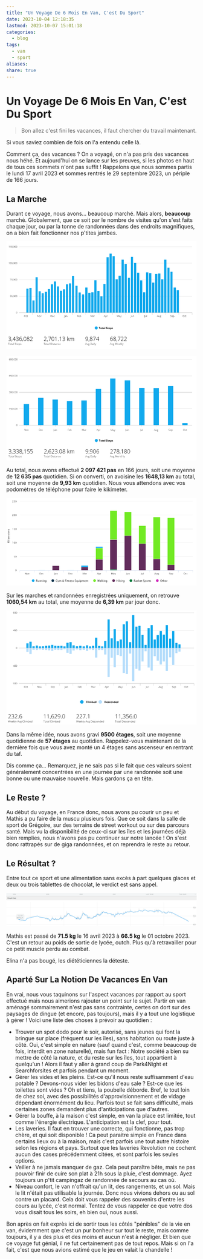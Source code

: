```yaml
---
title: "Un Voyage De 6 Mois En Van, C'est Du Sport"
date: 2023-10-04 12:18:35
lastmod: 2023-10-07 15:01:18
categories:
  - blog
tags:
  - van
  - sport
aliases: 
share: true
---
```


# Un Voyage De 6 Mois En Van, C'est Du Sport

> Bon allez c'est fini les vacances, il faut chercher du travail maintenant.

Si vous saviez combien de fois on l'a entendu celle là.

Comment ça, des vacances ? On a voyagé, on n'a pas pris des vacances nous héhé. Et aujourd'hui on se lance sur les preuves, si les photos en haut de tous ces sommets n'ont pas suffit ! Rappelons que nous sommes partis le lundi 17 avril 2023 et sommes rentrés le 29 septembre 2023, un périple de 166 jours.

## La Marche

Durant ce voyage, nous avons… beaucoup marché. Mais alors, **beaucoup** marché. Globalement, que ce soit par le nombre de visites qu'on s'est faits chaque jour, ou par la tonne de randonnées dans des endroits magnifiques, on a bien fait fonctionner nos p'tites jambes.

![2023-10-04_13-02-14_weekly_steps.png](/images/2023-10-04_13-02-14_weekly_steps.png)

![2023-10-04_13-02-27_monthly_steps.png](/images/2023-10-04_13-02-27_monthly_steps.png)

Au total, nous avons effectué **2 097 421 pas** en 166 jours, soit une moyenne de **12 635 pas** quotidien. Si on converti, on avoisine les **1648,13 km** au total, soit une moyenne de **9,93 km** quotidien. Nous vous attendons avec vos podomètres de téléphone pour faire le kikimeter.

![2023-10-04_13-03-35_activity_distance.png](/images/2023-10-04_13-03-35_activity_distance.png)

Sur les marches et randonnées enregistrées uniquement, on retrouve **1060,54 km** au total, une moyenne de **6,39 km** par jour donc.

![2023-10-04_13-02-54_floors_climbed.png](/images/2023-10-04_13-02-54_floors_climbed.png)

Dans la même idée, nous avons gravi **9500 étages**, soit une moyenne quotidienne de **57 étages** au quotidien. Rappelez-vous maintenant de la dernière fois que vous avez monté un 4 étages sans ascenseur en rentrant du taf.

Dis comme ça… Remarquez, je ne sais pas si le fait que ces valeurs soient généralement concentrées en une journée par une randonnée soit une bonne ou une mauvaise nouvelle. Mais gardons ça en tête.

## Le Reste ?

Au début du voyage, en France donc, nous avons pu courir un peu et Mathis a pu faire de la muscu plusieurs fois. Que ce soit dans la salle de sport de Grégoire, sur des terrains de street workout ou sur des parcours santé. Mais vu la disponibilité de ceux-ci sur les îles et les journées déjà bien remplies, nous n'avons pas pu continuer sur notre lancée ! On s'est donc rattrapés sur de giga randonnées, et on reprendra le reste au retour.

## Le Résultat ?

Entre tout ce sport et une alimentation sans excès à part quelques glaces et deux ou trois tablettes de chocolat, le verdict est sans appel.

![2023-10-04_13-01-03_historique_poids.png](/images/2023-10-04_13-01-03_historique_poids.png)

Mathis est passé de **71.5 kg** le 16 avril 2023 à **66.5 kg** le 01 octobre 2023. C'est un retour au poids de sortie de lycée, outch. Plus qu'à retravailler pour ce petit muscle perdu au combat.

Elina n'a pas bougé, les diététiciennes la déteste.

## Aparté Sur La Notion De Vacances En Van

En vrai, nous vous taquinons sur l'aspect vacances par rapport au sport effectué mais nous aimerions rajouter un point sur le sujet. Partir en van aménagé sommairement n'est pas sans contrainte, certes on dort sur des paysages de dingue (et encore, pas toujours), mais il y a tout une logistique à gérer ! Voici une liste des choses à prévoir au quotidien :

- Trouver un spot dodo pour le soir, autorisé, sans jeunes qui font la bringue sur place (fréquent sur les îles), sans habitation ou route juste à côté. Oui, c'est simple en nature (sauf quand c'est, comme beaucoup de fois, interdit en zone naturelle), mais fun fact : Notre société a bien su mettre de côté la nature, et du reste sur les îles, tout appartient à quelqu'un ! Alors il faut y aller à grand coup de Park4Night et Searchforsites et parfois pendant un moment.
- Gérer les vides et les pleins. Est-ce qu'il nous reste suffisamment d'eau potable ? Devons-nous vider les bidons d'eau sale ? Est-ce que les toilettes sont vides ? Oh et tiens, la poubelle déborde. Bref, le tout loin de chez soi, avec des possibilités d'approvisionnement et de vidage dépendant énormément du lieu. Parfois tout se fait sans difficulté, mais certaines zones demandent plus d'anticipations que d'autres.
- Gérer la bouffe, à la maison c'est simple, en van la place est limitée, tout comme l'énergie électrique. L'anticipation est la clef, pour tout.
- Les laveries. Il faut en trouver une correcte, qui fonctionne, pas trop chère, et qui soit disponible ! Ca peut paraitre simple en France dans certains lieux ou à la maison, mais c'est parfois une tout autre histoire selon les régions et pays. Surtout que les laveries Revolution ne cochent aucun des cases précédemment citées, et sont parfois les seules options.
- Veiller à ne jamais manquer de gaz. Cela peut paraître bête, mais ne pas pouvoir finir de cuire son plat à 21h sous la pluie, c'est dommage. Ayez toujours un p'tit campingaz de randonnée de secours au cas où.
- Niveau confort, le van n'offrait qu'un lit, des rangements, et un sol. Mais le lit n'était pas utilisable la journée. Donc nous vivions dehors ou au sol contre un placard. Cela doit vous rappeler des souvenirs d'entre les cours au lycée, c'est normal. Tentez de vous rappeler ce que votre dos vous disait tous les soirs, eh bien oui, nous aussi.

Bon après on fait exprès ici de sortir tous les côtés "pénibles" de la vie en van, évidemment que c'est un pur bonheur sur tout le reste, mais comme toujours, il y a des plus et des moins et aucun n'est à négliger. Et bien que ce voyage fut génial, il ne fut certainement pas de tout repos. Mais si on l'a fait, c'est que nous avions estimé que le jeu en valait la chandelle !
